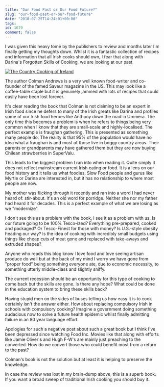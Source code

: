 ```yaml
---
title: "Our Food Past or Our Food Future?"
slug: "our-food-past-or-our-food-future"
date: "2010-07-25T14:24:01+00:00"
tags:
id: 1079
comment: false
---
```


I was given this heavy tome by the publishers to review and months later I'm finally getting my thoughts down. Whilst it is a fantastic collection of recipes and information that all Irish cooks should own, I fear that along with Darina's Forgotten Skills of Cooking, we are looking at our past.

[![](https://s3-eu-west-1.amazonaws.com/conoroneill.com/wp-content/uploads/2010/07/9780811866705_norm.jpg "The Country Cooking of Ireland")](https://s3-eu-west-1.amazonaws.com/conoroneill.com/wp-content/uploads/2010/07/9780811866705_norm.jpg)

The author Colman Andrews is a very well known food-writer and co-founder of the famed Saveur magazine in the US. This may look like a coffee-table staple but it is genuinely jammed with lots of recipes that could easily have been lost forever.

It's clear reading the book that Colman is not claiming to be an expert in Irish food since he defers to many of the Irish greats like Darina and profiles some of our Irish food heroes like Anthony down the road in Ummera. The only time this becomes a problem is when he refers to things being very common when I know that they are small-scale and highly-localised.  The perfect example is fraughan gathering. This is presented as something many people do. The reality is that 95% of the population would have no idea what a fraughan is and most of those live in boggy country areas. Their parents or grandparents may have gathered them but they are now buying Chilean strawberries in SuperValu.

This leads to the biggest problem I ran into when reading it. Quite simply it does not reflect mainstream current Irish eating or food. It is a lens on our food history and it tells us what foodies, Slow Food people and gurus like Myrtle or Darina are interested in, but it has no relationship to where most people are now.

My mother was flicking through it recently and ran into a word I had never heard of: stir-about. It's an old word for porridge. Neither she nor my father had heard it for decades. This is a perfect example of what we are losing as we "modernize".

I don't see this as a problem with the book, I see it as a problem with us. Is our future going to be 100% Tesco-ized? Everything pre-prepared, cooked and packaged? Or Tesco-Finest for those with money? Is U.S.-style obesity heading our way? Is the idea of cooking with incredibly small budgets using things like cheap cuts of meat gone and replaced with take-aways and extruded shapes?

Anyone who reads this blog know I love food and love seeing artisan produce do well but at the back of my mind I worry we have gone from "proper food" being something everyone ate, due to economic necessity, to something utterly middle-class and slightly sniffy.

The current recession should be an opportunity for this type of cooking to come back but the skills are gone. Is there any hope? What could be done in the education system to bring these skills back?

Having stupid men on the sides of buses telling us how easy it is to cook certainly isn't the answer either. How about replacing compulsory Irish in schools with compulsory cooking? Imagine a government doing something audacious now to solve a future health epidemic whilst finally admitting failure in an 80 year language effort.

Apologies for such a negative post about such a great book but I think I've been depressed since watching Food Inc. Movies like that along with efforts like Jamie Oliver's and Hugh F-W's are mainly just preaching to the converted. How do we convert those who could benefit most from a return to the past?

Colman's book is not the solution but at least it is helping to preserve the knowledge.

In case the review was lost in my brain-dump above, this is a superb book. If you want a broad sweep of traditional Irish cooking you should buy it.
